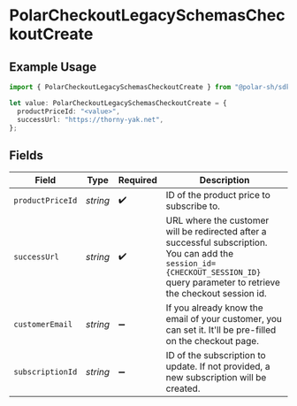 # PolarCheckoutLegacySchemasCheckoutCreate

## Example Usage

```typescript
import { PolarCheckoutLegacySchemasCheckoutCreate } from "@polar-sh/sdk/models/components";

let value: PolarCheckoutLegacySchemasCheckoutCreate = {
  productPriceId: "<value>",
  successUrl: "https://thorny-yak.net",
};
```

## Fields

| Field                                                                                                                                                                              | Type                                                                                                                                                                               | Required                                                                                                                                                                           | Description                                                                                                                                                                        |
| ---------------------------------------------------------------------------------------------------------------------------------------------------------------------------------- | ---------------------------------------------------------------------------------------------------------------------------------------------------------------------------------- | ---------------------------------------------------------------------------------------------------------------------------------------------------------------------------------- | ---------------------------------------------------------------------------------------------------------------------------------------------------------------------------------- |
| `productPriceId`                                                                                                                                                                   | *string*                                                                                                                                                                           | :heavy_check_mark:                                                                                                                                                                 | ID of the product price to subscribe to.                                                                                                                                           |
| `successUrl`                                                                                                                                                                       | *string*                                                                                                                                                                           | :heavy_check_mark:                                                                                                                                                                 | URL where the customer will be redirected after a successful subscription. You can add the `session_id={CHECKOUT_SESSION_ID}` query parameter to retrieve the checkout session id. |
| `customerEmail`                                                                                                                                                                    | *string*                                                                                                                                                                           | :heavy_minus_sign:                                                                                                                                                                 | If you already know the email of your customer, you can set it. It'll be pre-filled on the checkout page.                                                                          |
| `subscriptionId`                                                                                                                                                                   | *string*                                                                                                                                                                           | :heavy_minus_sign:                                                                                                                                                                 | ID of the subscription to update. If not provided, a new subscription will be created.                                                                                             |